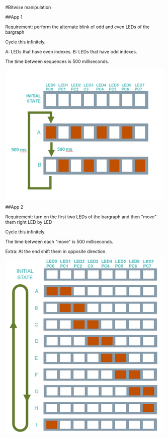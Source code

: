 #Bitwise manipulation

##App 1

Requirement: perform the alternate blink of odd and even LEDs of the bargraph

Cycle this infinitely.

A: LEDs that have even indexes.
B: LEDs that have odd indexes.

The time between sequences is 500 milliseconds.

![Bargraph](../docs/images/bargraph1.png)

##App 2

Requirement: turn on the first two LEDs of the bargraph and then "move" them right LED by LED

Cycle this infinitely.

The time between each "move" is 500 milliseconds.

Extra: At the end shift them in opposite direction.

![Bargraph](../docs/images/bargraph2.png)
